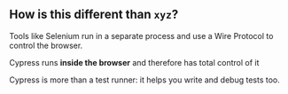 ## How is this different than `xyz`?

Tools like Selenium run in a separate process and use a Wire Protocol to control the browser.

Cypress runs **inside the browser** and therefore has total control of it

Cypress is more than a test runner: it helps you write and debug tests too.
